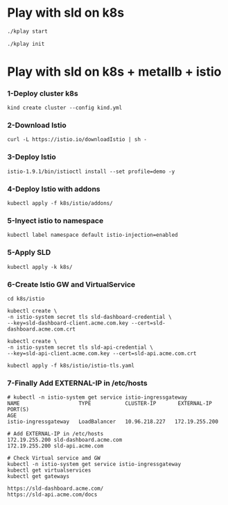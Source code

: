 # Play with sld on k8s

```bash
./kplay start

./kplay init
```

# Play with sld on k8s + metallb + istio


### 1-Deploy cluster k8s
```
kind create cluster --config kind.yml

```
### 2-Download Istio 
```
curl -L https://istio.io/downloadIstio | sh -
```

### 3-Deploy Istio
```
istio-1.9.1/bin/istioctl install --set profile=demo -y
```

### 4-Deploy Istio with addons
```
kubectl apply -f k8s/istio/addons/
```

### 5-Inyect istio to namespace
```
kubectl label namespace default istio-injection=enabled
```

### 5-Apply SLD
```
kubectl apply -k k8s/ 
```

### 6-Create Istio GW and VirtualService

```
cd k8s/istio

kubectl create \
-n istio-system secret tls sld-dashboard-credential \
--key=sld-dashboard-client.acme.com.key --cert=sld-dashboard.acme.com.crt

kubectl create \
-n istio-system secret tls sld-api-credential \
--key=sld-api-client.acme.com.key --cert=sld-api.acme.com.crt

kubectl apply -f k8s/istio/istio-tls.yaml
```

### 7-Finally Add EXTERNAL-IP in /etc/hosts

```
# kubectl -n istio-system get service istio-ingressgateway
NAME                   TYPE           CLUSTER-IP       EXTERNAL-IP       PORT(S)                                                                     AGE
istio-ingressgateway   LoadBalancer   10.96.218.227   172.19.255.200  

# Add EXTERNAL-IP in /etc/hosts
172.19.255.200 sld-dashboard.acme.com
172.19.255.200 sld-api.acme.com

# Check Virtual service amd GW
kubectl -n istio-system get service istio-ingressgateway
kubectl get virtualservices
kubectl get gateways
```

```
https://sld-dashboard.acme.com/
https://sld-api.acme.com/docs
```
